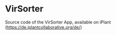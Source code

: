 VirSorter
=========

Source code of the VirSorter App, available on iPlant (https://de.iplantcollaborative.org/de/)
